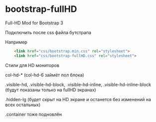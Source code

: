 # bootstrap-fullHD
Full-HD Mod for Bootstrap 3

Подключить после css файла бутстрапа

Например
```html
	<link href="css/bootstrap.min.css" rel="stylesheet">
    <link href="css/bootstrap-fullHD.css" rel="stylesheet">
```
	

Стили для HD мониторов

col-hd-* (col-hd-6 займёт пол блока)

.visible-hd, .visible-hd-block, .visible-hd-inline, .visible-hd-inline-block (будут показаны только на fullHD экранах)

.hidden-lg (будет скрыт на HD экране и останется без изменений на всех остальных)

.container тоже подновлён

